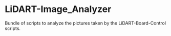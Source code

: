 # LiDART-Image_Analyzer
Bundle of scripts to analyze the pictures taken by the LiDART-Board-Control scripts.
